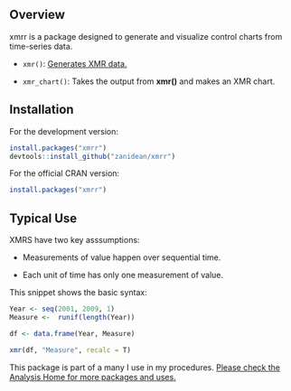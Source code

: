Overview
---------

xmrr is a package designed to generate and visualize control charts from time-series data.

- `xmr()`: [Generates XMR data.](https://sramhc.shinyapps.io/xmrbuilder/)

- `xmr_chart()`: Takes the output from **xmr()** and makes an XMR chart.


Installation
------------

For the development version:

``` R
install.packages("xmrr")
devtools::install_github("zanidean/xmrr")
```

For the official CRAN version:

``` R
install.packages("xmrr")
```

Typical Use
------------

XMRS have two key asssumptions:

* Measurements of value happen over sequential time.

* Each unit of time has only one measurement of value.

This snippet shows the basic syntax:

```R
Year <- seq(2001, 2009, 1)
Measure <-  runif(length(Year))

df <- data.frame(Year, Measure)

xmr(df, "Measure", recalc = T)

```


This package is part of a many I use in my procedures. [Please check the Analysis Home for more packages and uses.](file:///Q:/StrategicResearch/Rules%20and%20Procedures%20Folder/Checklists%20and%20procedures/Procedure%20Manual/Data%20Analysis/Home.html)